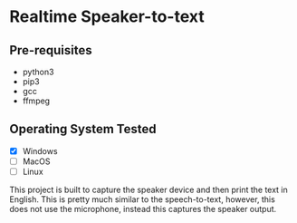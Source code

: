 # Realtime Speaker-to-text

## Pre-requisites
 - python3
 - pip3
 - gcc
 - ffmpeg

## Operating System Tested
 - [x] Windows
 - [ ] MacOS
 - [ ] Linux

This project is built to capture the speaker device and then print the text in English. This is pretty much similar to the speech-to-text, however, this does not use the microphone, instead this captures the speaker output.
